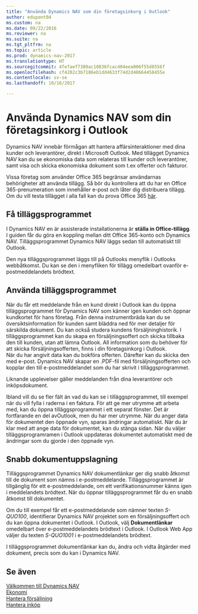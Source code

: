 ```yaml
---
title: "Använda Dynamics NAV som din företagsinkorg i Outlook"
author: edupont04
ms.custom: na
ms.date: 09/22/2016
ms.reviewer: na
ms.suite: na
ms.tgt_pltfrm: na
ms.topic: article
ms.prod: dynamics-nav-2017
ms.translationtype: HT
ms.sourcegitcommit: 4fefaef7380ac10836fcac404eea006f55d8556f
ms.openlocfilehash: cf4202c3b7186eb1dd4633f74d2d48664458455e
ms.contentlocale: sv-se
ms.lasthandoff: 10/16/2017

---
```


# <a name="using-dynamics-nav-as-your-business-inbox-in-outlook"></a>Använda Dynamics NAV som din företagsinkorg i Outlook
Dynamics NAV innebär förmågan att hantera affärsinteraktioner med dina kunder och leverantörer, direkt i Microsoft Outlook. Med tillägget Dynamics NAV kan du se ekonomiska data som relateras till kunder och leverantörer, samt visa och skicka ekonomiska dokument som t.ex offerter och fakturor.  

Vissa företag som använder Office 365 begränsar användarnas behörigheter att använda tillägg. Så bör du kontrollera att du har en Office 365-prenumeration som innehåller e-post och låter dig distribuera tillägg. Om du vill testa tillägget i alla fall kan du prova Office 365 [här](https://products.office.com/try).  

## <a name="get-the-add-in"></a>Få tilläggsprogrammet
I Dynamics NAV en är assisterade installationerna är **ställa in Office-tillägg**. I guiden får du göra en koppling mellan ditt Office 365-konto och Dynamics NAV. Tilläggsprogrammet Dynamics NAV läggs sedan till automatiskt till Outlook.  

Den nya tilläggsprogrammet läggs till på Outlooks menyflik i Outlooks webbåtkomst. Du kan se den i menyfliken för tillägg omedelbart ovanför e-postmeddelandets brödtext.  

## <a name="using-the-add-in"></a>Använda tilläggsprogrammet
När du får ett meddelande från en kund direkt i Outlook kan du öppna tilläggsprogrammet för Dynamics NAV som känner igen kunden och öppnar kundkortet för hans företag. Från denna instrumentbräda kan du se översiktsinformation för kunden samt bläddra ned för mer detaljer för särskilda dokument. Du kan också studera kundens försäljninghistorik.
I tilläggsprogrammet kan du skapa en försäljningsoffert och skicka tillbaka den till kunden, utan att lämna Outlook. All information som du behöver för att skicka försäljningsofferten, finns i din företagsinkorg i Outlook.  
När du har angivit data kan du bokföra offerten. Därefter kan du skicka den med e-post. Dynamics NAV skapar en .PDF-fil med försäljningsofferten och kopplar den till e-postmeddelandet som du har skrivit i tilläggsprogrammet.  

Liknande upplevelser gäller meddelanden från dina leverantörer och inköpsdokument.  

Ibland vill du se fler fält än vad du kan se i tilläggsprogrammet, till exempel när du vill fylla i raderna i en faktura. För att ge mer utrymme att arbeta med, kan du öppna tilläggsprogrammet i ett separat fönster. Det är fortfarande en del avOutlook, men du har mer utrymme. När du anger data för dokumentet den öppnade vyn, sparas ändringar automatiskt. När du är klar med att ange data för dokumentet, kan du stänga sidan. När du väljer tilläggsprogramramen i Outlook uppdateras dokumentet automatiskt med de ändringar som du gjorde i den öppnade vyn.  

## <a name="quick-document-lookup"></a>Snabb dokumentuppslagning
Tilläggsprogrammet Dynamics NAV dokumentlänkar ger dig snabb åtkomst till de dokument som nämns i e-postmeddelande. Tilläggsprogrammet är tillgänglig för ett e-postmeddelande, om ett verifikationsnummer känns igen i meddelandets brödtext. När du öppnar tilläggsprogrammet får du en snabb åtkomst till dokumentet.  

Om du till exempel får ett e-postmeddelande som nämner texten *S-QUO100*, identifierar Dynamics NAV projektet som en försäljningsoffert och du kan öppna dokumentet i Outlook. I Outlook, välj **Dokumentlänkar** omedelbart över e-postmeddelandets brödtext i Outlook. I Outlook Web App väljer du texten *S-QUO1001* i e-postmeddelandets brödtext.  

I tilläggsprogrammet dokumentlänkar kan du, ändra och vidta åtgärder med dokument, precis som du kan i Dynamics NAV.

## <a name="see-also"></a>Se även
[Välkommen till Dynamics NAV](across-get-started.md)  
[Ekonomi](finance.md)  
[Hantera försäljning](sales-manage-sales.md)  
[Hantera inköp](purchasing-manage-purchasing.md)  

